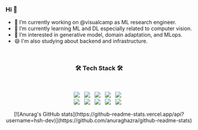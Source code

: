 ### Hi 👋 
- 🔭 I’m currently working on @visualcamp as ML research engineer.
- 🌱 I’m currently learning ML and DL especially related to computer vision.
- 🤔 I’m interested in generative model, domain adaptation, and MLops.
- 😄 I'm also studying about backend and infrastructure.

</br>
<h3 align="center"><b>🛠 Tech Stack 🛠</b></h3>
</br>
<p align="center">
<img src="https://img.shields.io/badge/python-3776AB?style=flat-square&logo=python&logoColor=white"/></a> &nbsp
<img src="https://img.shields.io/badge/tensorflow-FF6F00?style=flat-square&logo=tensorflow&logoColor=white"/></a> &nbsp
<img src="https://img.shields.io/badge/pytorch-EE4C2C?style=flat-square&logo=pytorch&logoColor=white"/></a> &nbsp
<img src="https://img.shields.io/badge/linux-FCC624?style=flat-square&logo=linux&logoColor=black"/></a> &nbsp
<img src="https://img.shields.io/badge/docker-2496ED?style=flat-square&logo=docker&logoColor=white"/></a> &nbsp
<br/>
<img src="https://img.shields.io/badge/HTML5-E34F26?style=flat-square&logo=HTML5&logoColor=white"/></a> &nbsp
<img src="https://img.shields.io/badge/CSS3-1572B6?style=flat-square&logo=CSS3&logoColor=white"/></a> &nbsp
<img src="https://img.shields.io/badge/JavaScript-F7DF1E?style=flat-square&logo=JavaScript&logoColor=white"/></a> &nbsp
<!-- <img src="https://img.shields.io/badge/Node.js-339933?style=flat-square&logo=Node.js&logoColor=white"/></a> &nbsp -->
<!-- <img src="https://img.shields.io/badge/Android-3DDC84?style=flat-square&logo=Android&logoColor=white"/></a> &nbsp -->
<!-- <img src="https://img.shields.io/badge/MongoDB-47A248?style=flat-square&logo=MongoDB&logoColor=white"/></a> &nbsp  -->
<!-- <img src="https://img.shields.io/badge/MySQL-4479A1?style=flat-square&logo=MySQL&logoColor=white"/></a> &nbsp  -->
<img src="https://img.shields.io/badge/c++-00599C?style=flat-square&logo=c%2B%2B&logoColor=white"/></a> &nbsp 
<img src="https://img.shields.io/badge/django-092E20?style=flat-square&logo=django&logoColor=white"/></a> &nbsp 
<!-- <img src="https://img.shields.io/badge/Amazon AWS-232F3E?style=flat-square&logo=Amazon%20AWS&logoColor=white"/></a> &nbsp  -->
</p>

<p align="center">
[![Anurag's GitHub stats](https://github-readme-stats.vercel.app/api?username=hsh-dev)](https://github.com/anuraghazra/github-readme-stats)
</p>
<!--
**hsh-dev/hsh-dev** is a ✨ _special_ ✨ repository because its `README.md` (this file) appears on your GitHub profile.

Here are some ideas to get you started:

- 👯 I’m looking to collaborate on ...
- 🤔 I’m looking for help with ...
- 💬 Ask me about ...
- 📫 How to reach me: ...
- 😄 Pronouns: ...
- ⚡ Fun fact: ...
-->
